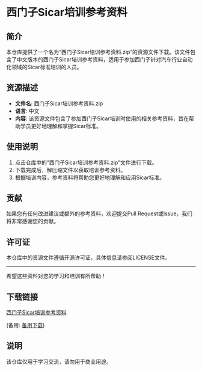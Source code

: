 # 西门子Sicar培训参考资料

## 简介

本仓库提供了一个名为“西门子Sicar培训参考资料.zip”的资源文件下载。该文件包含了中文版本的西门子Sicar培训参考资料，适用于参加西门子针对汽车行业自动化领域的Sicar标准培训的人员。

## 资源描述

- **文件名**: 西门子Sicar培训参考资料.zip
- **语言**: 中文
- **内容**: 该资源文件包含了参加西门子Sicar培训时使用的相关参考资料，旨在帮助学员更好地理解和掌握Sicar标准。

## 使用说明

1. 点击仓库中的“西门子Sicar培训参考资料.zip”文件进行下载。
2. 下载完成后，解压缩文件以获取培训参考资料。
3. 根据培训内容，参考资料将帮助您更好地理解和应用Sicar标准。

## 贡献

如果您有任何改进建议或额外的参考资料，欢迎提交Pull Request或Issue，我们将非常感谢您的贡献。

## 许可证

本仓库中的资源文件遵循开源许可证，具体信息请参阅LICENSE文件。

---

希望这些资料对您的学习和培训有所帮助！

## 下载链接
[西门子Sicar培训参考资料]() 

(备用: [备用下载](https://pan.baidu.com/s/1aahw7i_eoAK_HwKlS2BkyQ?pwd=1234))

## 说明

该仓库仅用于学习交流，请勿用于商业用途。
